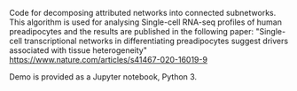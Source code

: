 Code for decomposing attributed networks into connected subnetworks. This algorithm is used for analysing Single-cell RNA-seq profiles of human preadipocytes and the results are published in the following paper:
"Single-cell transcriptional networks in differentiating preadipocytes suggest drivers associated with tissue heterogeneity"
https://www.nature.com/articles/s41467-020-16019-9

Demo is provided as a Jupyter notebook, Python 3.

